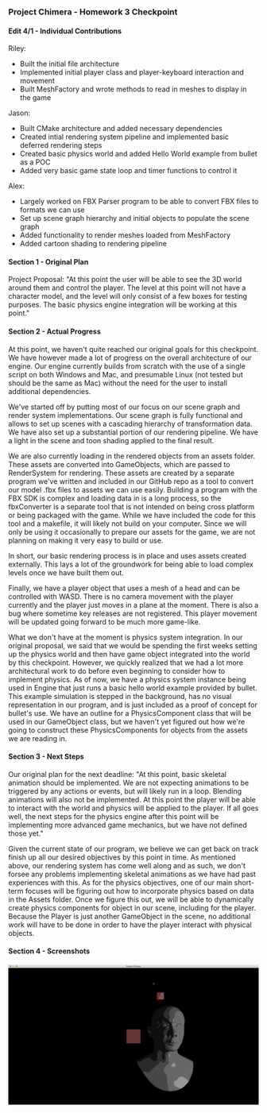 ### Project Chimera - Homework 3 Checkpoint

#### Edit 4/1 - Individual Contributions
Riley: 
* Built the initial file architecture 
* Implemented initial player class and player-keyboard interaction and movement
* Built MeshFactory and wrote methods to read in meshes to display in the game

Jason:
* Built CMake architecture and added necessary dependencies
* Created intial rendering system pipeline and implemented basic deferred rendering steps
* Created basic physics world and added Hello World example from bullet as a POC
* Added very basic game state loop and timer functions to control it

Alex:
* Largely worked on FBX Parser program to be able to convert FBX files to formats we can use
* Set up scene graph hierarchy and initial objects to populate the scene graph
* Added functionality to render meshes loaded from MeshFactory
* Added cartoon shading to rendering pipeline

#### Section 1 - Original Plan
Project Proposal: "At this point the user will be able to see the 3D world around them and control the player. The level at this point will not have a character model, and the level will only consist of a few boxes for testing purposes. The basic physics engine integration will be working at this point."

#### Section 2 - Actual Progress
At this point, we haven't quite reached our original goals for this checkpoint. We have however made a lot of progress on the overall architecture of our engine. Our engine currently builds from scratch with the use of a single script on both Windows and Mac, and presumable Linux (not tested but should be the same as Mac) without the need for the user to install additional dependencies.

We've started off by putting most of our focus on our scene graph and render system implementations. Our scene graph is fully functional and allows to set up scenes with a cascading hierarchy of transformation data. We have also set up a substantial portion of our rendering pipeline. We have a light in the scene and toon shading applied to the final result.

We are also currently loading in the rendered objects from an assets folder. These assets are converted into GameObjects, which are passed to RenderSystem for rendering. These assets are created by a separate program we've written and included in our GitHub repo as a tool to convert our model .fbx files to assets we can use easily. Building a program with the FBX SDK is complex and loading data in is a long process, so the fbxConverter is a separate tool that is not intended on being cross platform or being packaged with the game. While we have included the code for this tool and a makefile, it will likely not build on your computer. Since we will only be using it occasionally to prepare our assets for the game, we are not planning on making it very easy to build or use.

In short, our basic rendering process is in place and uses assets created externally. This lays a lot of the groundwork for being able to load complex levels once we have built them out.

Finally, we have a player object that uses a mesh of a head and can be controlled with WASD. There is no camera movement with the player currently and the player just moves in a plane at the moment. There is also a bug where sometime key releases are not registered. This player movement will be updated going forward to be much more game-like.

What we don't have at the moment is physics system integration. In our original proposal, we said that we would be spending the first weeks setting up the physics world and then have game object integrated into the world by this checkpoint. However, we quickly realized that we had a lot more architectural work to do before even beginning to consider how to implement physics. As of now, we have a physics system instance being used in Engine that just runs a basic hello world example provided by bullet. This example simulation is stepped in the background, has no visual representation in our program, and is just included as a proof of concept for bullet's use. We have an outline for a PhysicsComponent class that will be used in our GameObject class, but we haven't yet figured out how we're going to construct these PhysicsComponents for objects from the assets we are reading in.

#### Section 3 - Next Steps
Our original plan for the next deadline: "At this point, basic skeletal animation should be implemented. We are not expecting animations to be triggered by any actions or events, but will likely run in a loop. Blending animations will also not be implemented. At this point the player will be able to interact with the world and physics will be applied to the player. If all goes well, the next steps for the physics engine after this point will be implementing more advanced game mechanics, but we have not defined those yet."

Given the current state of our program, we believe we can get back on track finish up all our desired objectives by this point in time. As mentioned above, our rendering system has come well along and as such, we don't forsee any problems implementing skeletal animations as we have had past experiences with this. As for the physics objectives, one of our main short-term focuses will be figuring out how to incorporate physics based on data in the Assets folder. Once we figure this out, we will be able to dynamically create physics components for object in our scene, including for the player. Because the Player is just another GameObject in the scene, no additional work will have to be done in order to have the player interact with physical objects.

#### Section 4 - Screenshots
![Alt text](/checkpoints/screenshots/homework3.png?raw=true "Homework 3 Screenshot")
